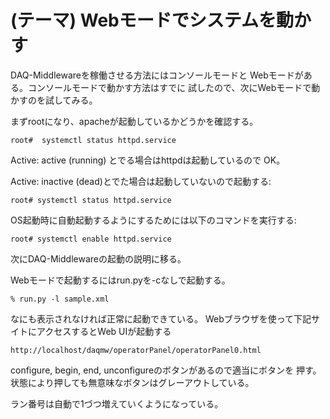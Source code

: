 (テーマ) Webモードでシステムを動かす
====================================

DAQ-Middlewareを稼働させる方法にはコンソールモードと
Webモードがある。コンソールモードで動かす方法はすでに
試したので、次にWebモードで動かすのを試してみる。

まずrootになり、apacheが起動しているかどうかを確認する。

    root#  systemctl status httpd.service

Active: active (running)  とでる場合はhttpdは起動しているので
OK。

Active: inactive (dead)とでた場合は起動していないので起動する:

    root# systemctl status httpd.service

OS起動時に自動起動するようにするためには以下のコマンドを実行する:

    root# systemctl enable httpd.service

次にDAQ-Middlewareの起動の説明に移る。

Webモードで起動するにはrun.pyを-cなしで起動する。

    % run.py -l sample.xml

なにも表示されなければ正常に起動できている。
Webブラウザを使って下記サイトにアクセスするとWeb UIが起動する

    http://localhost/daqmw/operatorPanel/operatorPanel0.html

configure, begin, end, unconfigureのボタンがあるので適当にボタンを
押す。状態により押しても無意味なボタンはグレーアウトしている。

ラン番号は自動で1づつ増えていくようになっている。
